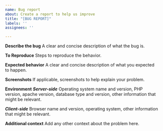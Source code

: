 ```yaml
---
name: Bug report
about: Create a report to help us improve
title: "[BUG REPORT]"
labels: ''
assignees: ''

---
```


**Describe the bug**
A clear and concise description of what the bug is.

**To Reproduce**
Steps to reproduce the behavior.

**Expected behavior**
A clear and concise description of what you expected to happen.

**Screenshots**
If applicable, screenshots to help explain your problem.

**Environment**
***Server-side***
Operating system name and version, PHP version, apache version, database type and version, other information that might be relevant.

***Client-side***
Browser name and version, operating system, other information that might be relevant.

**Additional context**
Add any other context about the problem here.
